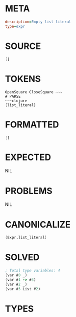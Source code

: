# META
~~~ini
description=Empty list literal
type=expr
~~~
# SOURCE
~~~roc
[]
~~~
# TOKENS
~~~text
OpenSquare CloseSquare ~~~
# PARSE
~~~clojure
(list_literal)
~~~
# FORMATTED
~~~roc
[]
~~~
# EXPECTED
NIL
# PROBLEMS
NIL
# CANONICALIZE
~~~clojure
(Expr.list_literal)
~~~
# SOLVED
~~~clojure
; Total type variables: 4
(var #0 _)
(var #1 -> #3)
(var #2 _)
(var #3 List #2)
~~~
# TYPES
~~~roc
~~~
